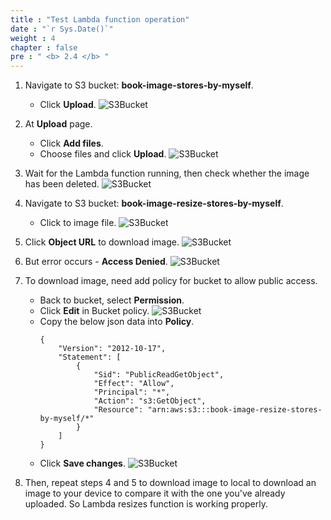 ```yaml
---
title : "Test Lambda function operation"
date : "`r Sys.Date()`"
weight : 4
chapter : false
pre : " <b> 2.4 </b> "
---
```

1. Navigate to S3 bucket: **book-image-stores-by-myself**.
    - Click **Upload**.
![S3Bucket](/000078-Book-store-Serverless-Book-store-Intro-Writing-first-functions/images/temp/1/27.png?width=90pc)

2. At **Upload** page. 
    - Click **Add files**.
    - Choose files and click **Upload**.
![S3Bucket](/000078-Book-store-Serverless-Book-store-Intro-Writing-first-functions/images/temp/1/28.png?width=90pc)

3. Wait for the Lambda function running, then check whether the image has been deleted.
![S3Bucket](/000078-Book-store-Serverless-Book-store-Intro-Writing-first-functions/images/temp/1/29.png?width=90pc)

4. Navigate to S3 bucket: **book-image-resize-stores-by-myself**.
    - Click to image file.
![S3Bucket](/000078-Book-store-Serverless-Book-store-Intro-Writing-first-functions/images/temp/1/30.png?width=90pc)

5. Click **Object URL** to download image.
![S3Bucket](/000078-Book-store-Serverless-Book-store-Intro-Writing-first-functions/images/temp/1/31.png?width=90pc)

6. But error occurs - **Access Denied**.
![S3Bucket](/000078-Book-store-Serverless-Book-store-Intro-Writing-first-functions/images/temp/1/32.png?width=90pc)

7. To download image, need add policy for bucket to allow public access.
    - Back to bucket, select **Permission**.
    - Click **Edit** in Bucket policy.
  ![S3Bucket](/000078-Book-store-Serverless-Book-store-Intro-Writing-first-functions/images/temp/1/33.png?width=90pc)
    - Copy the below json data into **Policy**.
        ```
        {
            "Version": "2012-10-17",
            "Statement": [
                {
                    "Sid": "PublicReadGetObject",
                    "Effect": "Allow",
                    "Principal": "*",
                    "Action": "s3:GetObject",
                    "Resource": "arn:aws:s3:::book-image-resize-stores-by-myself/*"
                }
            ]
        }
        ```
    - Click **Save changes**.
  ![S3Bucket](/000078-Book-store-Serverless-Book-store-Intro-Writing-first-functions/images/temp/1/34.png?width=90pc)

8. Then, repeat steps 4 and 5 to download image to local to download an image to your device to compare it with the one you've already uploaded. So Lambda resizes function is working properly.